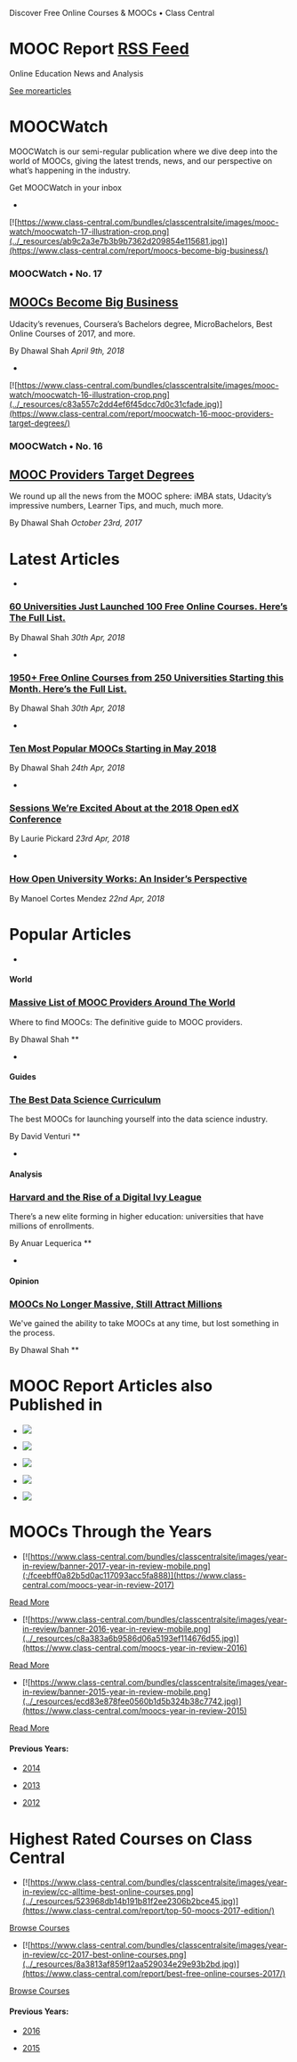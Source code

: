 Discover Free Online Courses & MOOCs • Class Central

#  MOOC Report [RSS Feed](https://www.class-central.com/report/feed)

 Online Education News and Analysis

 [See morearticles](https://www.class-central.com/report)

# MOOCWatch

MOOCWatch is our semi-regular publication where we dive deep into the world of MOOCs, giving the latest trends, news, and our perspective on what’s happening in the industry.

 Get MOOCWatch in your inbox

-

 [![https://www.class-central.com/bundles/classcentralsite/images/mooc-watch/moocwatch-17-illustration-crop.png](../_resources/ab9c2a3e7b3b9b7362d209854e115681.jpg)](https://www.class-central.com/report/moocs-become-big-business/)

### MOOCWatch • No. 17

##   [MOOCs Become Big Business](https://www.class-central.com/report/moocs-become-big-business/)

Udacity’s revenues, Coursera’s Bachelors degree, MicroBachelors, Best Online Courses of 2017, and more.

By Dhawal Shah  *April 9th, 2018*

-

 [![https://www.class-central.com/bundles/classcentralsite/images/mooc-watch/moocwatch-16-illustration-crop.png](../_resources/c83a557c2dd4ef6f45dcc7d0c31cfade.jpg)](https://www.class-central.com/report/moocwatch-16-mooc-providers-target-degrees/)

### MOOCWatch • No. 16

##   [MOOC Providers Target Degrees](https://www.class-central.com/report/moocwatch-16-mooc-providers-target-degrees/)

We round up all the news from the MOOC sphere: iMBA stats, Udacity’s impressive numbers, Learner Tips, and much, much more.

By Dhawal Shah  *October 23rd, 2017*

# Latest Articles

-

###   [60 Universities Just Launched 100 Free Online Courses. Here’s The Full List.](https://www.class-central.com/report/new-online-courses-april-2018/)

By Dhawal Shah  *30th Apr, 2018*

-

###   [1950+ Free Online Courses from 250 Universities Starting this Month. Here’s the Full List.](https://www.class-central.com/report/mooc-course-report-may-2018/)

By Dhawal Shah  *30th Apr, 2018*

-

###   [Ten Most Popular MOOCs Starting in May 2018](https://www.class-central.com/report/ten-most-popular-may-2018/)

By Dhawal Shah  *24th Apr, 2018*

-

###   [Sessions We’re Excited About at the 2018 Open edX Conference](https://www.class-central.com/report/2018-open-edx-conference/)

By Laurie Pickard  *23rd Apr, 2018*

-

###   [How Open University Works: An Insider’s Perspective](https://www.class-central.com/report/open-university-insiders-perspective/)

By Manoel Cortes Mendez  *22nd Apr, 2018*

# Popular Articles

-

#### World

###   [Massive List of MOOC Providers Around The World](https://www.class-central.com/report/mooc-providers-list/)

Where to find MOOCs: The definitive guide to MOOC providers.

By Dhawal Shah  **

-

#### Guides

###   [The Best Data Science Curriculum](https://www.class-central.com/report/best-data-science-curriculum/)

The best MOOCs for launching yourself into the data science industry.

By David Venturi  **

-

#### Analysis

###   [Harvard and the Rise of a Digital Ivy League](https://www.class-central.com/report/harvard-digital-ivy-league/)

There’s a new elite forming in higher education: universities that have millions of enrollments.

By Anuar Lequerica  **

-

#### Opinion

###   [MOOCs No Longer Massive, Still Attract Millions](https://www.class-central.com/report/moocs-no-longer-massive/)

We've gained the ability to take MOOCs at any time, but lost something in the process.

By Dhawal Shah  **

# MOOC Report Articles also Published in

- [![](../_resources/ae403b72b0b12715a30f6a3dac9d69f1.png)](https://techcrunch.com/2015/08/21/how-coursera-cracked-the-chinese-market/)

- [![](../_resources/bf6a5fa772aa8ea7a647c29a6e3a6353.png)](https://venturebeat.com/2016/09/05/moocs-no-longer-massive-still-attract-millions/)

- [![](../_resources/727c3472f34ca0ae644a8b0d4c375954.png)](https://www.edsurge.com/writers/dhawal-shah)

- [![](../_resources/e3eaedbaff6f81040b49378253a35860.png)](https://qz.com/941768/here-are-250-ivy-league-courses-you-can-take-online-right-now-for-free/)

- [![](../_resources/ff13bf42f1efbbd4d8c99e23ed7cf874.png)](http://www.openculture.com/2015/03/the-keys-to-happiness.html)

#  MOOCs Through the Years

- [![https://www.class-central.com/bundles/classcentralsite/images/year-in-review/banner-2017-year-in-review-mobile.png](:/fceebff0a82b5d0ac117093acc5fa888)](https://www.class-central.com/moocs-year-in-review-2017)

 [Read More](https://www.class-central.com/moocs-year-in-review-2017)

- [![https://www.class-central.com/bundles/classcentralsite/images/year-in-review/banner-2016-year-in-review-mobile.png](../_resources/c8a383a6b9586d06a5193ef114676d55.jpg)](https://www.class-central.com/moocs-year-in-review-2016)

 [Read More](https://www.class-central.com/moocs-year-in-review-2016)

- [![https://www.class-central.com/bundles/classcentralsite/images/year-in-review/banner-2015-year-in-review-mobile.png](../_resources/ecd83e878fee0560b1d5b324b38c7742.jpg)](https://www.class-central.com/moocs-year-in-review-2015)

 [Read More](https://www.class-central.com/moocs-year-in-review-2015)

#### Previous Years:

- [2014](https://www.class-central.com/moocs-year-in-review-2014)

- [2013](https://www.class-central.com/moocs-year-in-review-2013)

- [2012](https://www.class-central.com/moocs-year-in-review-2012)

#  Highest Rated Courses on Class Central

- [![https://www.class-central.com/bundles/classcentralsite/images/year-in-review/cc-alltime-best-online-courses.png](../_resources/523968db14b191b81f2ee2306b2bce45.jpg)](https://www.class-central.com/report/top-50-moocs-2017-edition/)

 [Browse Courses](https://www.class-central.com/report/top-50-moocs-2017-edition/)

- [![https://www.class-central.com/bundles/classcentralsite/images/year-in-review/cc-2017-best-online-courses.png](../_resources/8a3813af859f12aa529034e29e93b2bd.jpg)](https://www.class-central.com/report/best-free-online-courses-2017/)

 [Browse Courses](https://www.class-central.com/report/best-free-online-courses-2017/)

#### Previous Years:

- [2016](https://www.class-central.com/report/best-free-online-courses-2016/)

- [2015](https://www.class-central.com/report/best-free-online-courses-2015/)